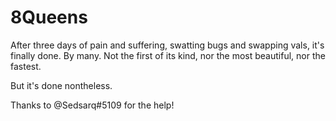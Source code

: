 # 8Queens

After three days of pain and suffering, swatting bugs and swapping vals, it's finally done.
By many.
Not the first of its kind, nor the most beautiful, nor the fastest.

But it's done nontheless.

Thanks to @Sedsarq#5109 for the help!
